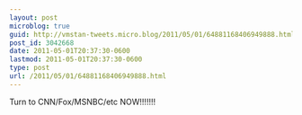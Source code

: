 ```yaml
---
layout: post
microblog: true
guid: http://vmstan-tweets.micro.blog/2011/05/01/64881168406949888.html
post_id: 3042668
date: 2011-05-01T20:37:30-0600
lastmod: 2011-05-01T20:37:30-0600
type: post
url: /2011/05/01/64881168406949888.html
---
```

Turn to CNN/Fox/MSNBC/etc NOW!!!!!!!
